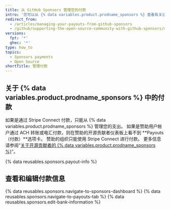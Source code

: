 ```yaml
---
title: 从 GitHub Sponsors 管理您的付款
intro: '您可以从 {% data variables.product.prodname_sponsors %} 查看有关过去和未来付款的信息，并且编辑您的银行信息。'
redirect_from:
  - /articles/managing-your-payouts-from-github-sponsors
  - /github/supporting-the-open-source-community-with-github-sponsors/managing-your-payouts-from-github-sponsors
versions:
  fpt: '*'
  ghec: '*'
type: how_to
topics:
  - Sponsors payments
  - Open Source
shortTitle: 管理付款
---
```


## 关于 {% data variables.product.prodname_sponsors %} 中的付款

如果是通过 Stripe Connect 付款，只能从 {% data variables.product.prodname_sponsors %} 管理您的支出。 如果是赞助用户帐户通过 ACH 转账或电汇付款，则在赞助的开源贡献者仪表板上看不到 **Payouts（付款）**选项卡。 赞助的组织只能使用 Stripe Connect 进行付款。 更多信息请参阅“[关于开源贡献者的 {% data variables.product.prodname_sponsors %}](/sponsors/receiving-sponsorships-through-github-sponsors/about-github-sponsors-for-open-source-contributors#sponsorship-payouts)”。

{% data reusables.sponsors.payout-info %}

## 查看和编辑付款信息

{% data reusables.sponsors.navigate-to-sponsors-dashboard %}
{% data reusables.sponsors.navigate-to-payouts-tab %}
{% data reusables.sponsors.edit-bank-information %}
